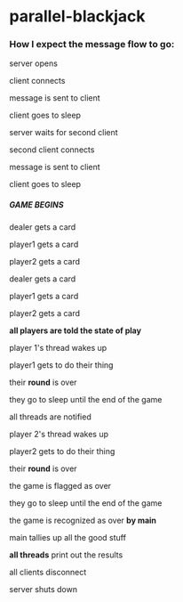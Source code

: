 # parallel-blackjack

### How I expect the message flow to go:

server opens

client connects

message is sent to client

client goes to sleep

server waits for second client

second client connects

message is sent to client

client goes to sleep

##### **GAME BEGINS**

dealer gets a card

player1 gets a card

player2 gets a card

dealer gets a card

player1 gets a card

player2 gets a card

**all players are told the state of play**

player 1's thread wakes up

player1 gets to do their thing

their **round** is over

they go to sleep until the end of the game

all threads are notified

player 2's thread wakes up

player2 gets to do their thing

their **round** is over

the game is flagged as over

they go to sleep until the end of the game

the game is recognized as over **by main**

main tallies up all the good stuff

**all threads** print out the results

all clients disconnect

server shuts down
